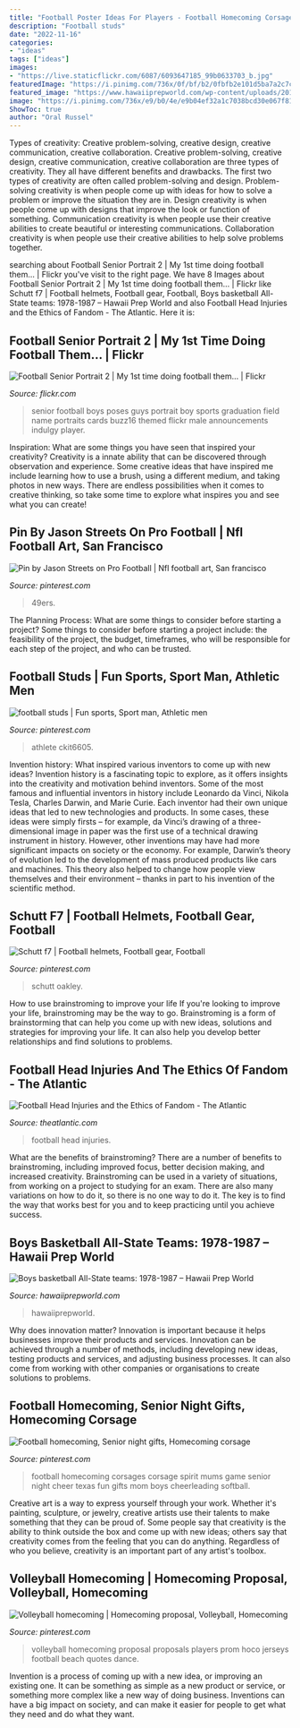 ```yaml
---
title: "Football Poster Ideas For Players - Football Homecoming Corsages Corsage Spirit Mums Game Senior Night Cheer Texas Fun Gifts Mom Boys Cheerleading Softball"
description: "Football studs"
date: "2022-11-16"
categories:
- "ideas"
tags: ["ideas"]
images:
- "https://live.staticflickr.com/6087/6093647185_99b0633703_b.jpg"
featuredImage: "https://i.pinimg.com/736x/0f/bf/b2/0fbfb2e101d5ba7a2c7c0a6b90c6c5d2--volleyball-jerseys-beach-volleyball.jpg"
featured_image: "https://www.hawaiiprepworld.com/wp-content/uploads/2018/03/1986b-ha-768x1379.jpg"
image: "https://i.pinimg.com/736x/e9/b0/4e/e9b04ef32a1c7038bcd30e067f81faf1--football-spirit-football-art.jpg"
ShowToc: true
author: "Oral Russel"
---
```



Types of creativity: Creative problem-solving, creative design, creative communication, creative collaboration.
Creative problem-solving, creative design, creative communication, creative collaboration are three types of creativity. They all have different benefits and drawbacks. The first two types of creativity are often called problem-solving and design. Problem-solving creativity is when people come up with ideas for how to solve a problem or improve the situation they are in. Design creativity is when people come up with designs that improve the look or function of something. Communication creativity is when people use their creative abilities to create beautiful or interesting communications. Collaboration creativity is when people use their creative abilities to help solve problems together.

	

		
searching about Football Senior Portrait 2 | My 1st time doing football them… | Flickr you've visit to the right page. We have 8 Images about Football Senior Portrait 2 | My 1st time doing football them… | Flickr like Schutt f7 | Football helmets, Football gear, Football, Boys basketball All-State teams: 1978-1987 – Hawaii Prep World and also Football Head Injuries and the Ethics of Fandom - The Atlantic. Here it is:
		
    
## Football Senior Portrait 2 | My 1st Time Doing Football Them… | Flickr

<img loading=lazy src="https://live.staticflickr.com/6087/6093647185_99b0633703_b.jpg" onerror="this.onerror=null;this.src='https://tse3.mm.bing.net/th?id=OIP.n4q0KbZLZ-4UQ5U4FZbTrQHaLG&amp;pid=15.1';" alt="Football Senior Portrait 2 | My 1st time doing football them… | Flickr">

_Source: flickr.com_

>senior football boys poses guys portrait boy sports graduation field name portraits cards buzz16 themed flickr male announcements indulgy player. 

	

Inspiration: What are some things you have seen that inspired your creativity?
Creativity is a innate ability that can be discovered through observation and experience. Some creative ideas that have inspired me include learning how to use a brush, using a different medium, and taking photos in new ways. There are endless possibilities when it comes to creative thinking, so take some time to explore what inspires you and see what you can create!

    
## Pin By Jason Streets On Pro Football | Nfl Football Art, San Francisco

<img loading=lazy src="https://i.pinimg.com/736x/1f/aa/73/1faa7340836bbf8f7ea35e4c6b0ef8d0.jpg" onerror="this.onerror=null;this.src='https://tse1.mm.bing.net/th?id=OIP.ij9S4PRjxtVRvw-OZuPUygHaLX&amp;pid=15.1';" alt="Pin by Jason Streets on Pro Football | Nfl football art, San francisco">

_Source: pinterest.com_

>49ers. 

	

The Planning Process: What are some things to consider before starting a project?
Some things to consider before starting a project include: the feasibility of the project, the budget, timeframes, who will be responsible for each step of the project, and who can be trusted.

    
## Football Studs | Fun Sports, Sport Man, Athletic Men

<img loading=lazy src="https://i.pinimg.com/736x/6d/a3/62/6da36211fd54dc76c78f262eeed870fb.jpg" onerror="this.onerror=null;this.src='https://tse1.mm.bing.net/th?id=OIP.4Fyej9SZ-lQi0i4Iyi76rAHaLG&amp;pid=15.1';" alt="football studs | Fun sports, Sport man, Athletic men">

_Source: pinterest.com_

>athlete ckit6605. 

	

Invention history: What inspired various inventors to come up with new ideas?
Invention history is a fascinating topic to explore, as it offers insights into the creativity and motivation behind inventors. Some of the most famous and influential inventors in history include Leonardo da Vinci, Nikola Tesla, Charles Darwin, and Marie Curie. Each inventor had their own unique ideas that led to new technologies and products. In some cases, these ideas were simply firsts – for example, da Vinci’s drawing of a three-dimensional image in paper was the first use of a technical drawing instrument in history. However, other inventions may have had more significant impacts on society or the economy. For example, Darwin’s theory of evolution led to the development of mass produced products like cars and machines. This theory also helped to change how people view themselves and their environment – thanks in part to his invention of the scientific method.

    
## Schutt F7 | Football Helmets, Football Gear, Football

<img loading=lazy src="https://i.pinimg.com/736x/6b/f0/1b/6bf01b468ace2784c2c6ac0d84e031f0.jpg" onerror="this.onerror=null;this.src='https://tse3.mm.bing.net/th?id=OIP.K_7kRIfp1zFiiX-gNTbdXgHaHa&amp;pid=15.1';" alt="Schutt f7 | Football helmets, Football gear, Football">

_Source: pinterest.com_

>schutt oakley. 

	

How to use brainstroming to improve your life
If you're looking to improve your life, brainstroming may be the way to go. Brainstroming is a form of brainstorming that can help you come up with new ideas, solutions and strategies for improving your life. It can also help you develop better relationships and find solutions to problems.

    
## Football Head Injuries And The Ethics Of Fandom - The Atlantic

<img loading=lazy src="https://cdn.theatlantic.com/assets/media/img/notes/2016/09/RTRYLM6-1/facebook.jpg?1473887564" onerror="this.onerror=null;this.src='https://tse2.mm.bing.net/th?id=OIP.IKS-R6lBHbzAKwwY1--06AHaD2&amp;pid=15.1';" alt="Football Head Injuries and the Ethics of Fandom - The Atlantic">

_Source: theatlantic.com_

>football head injuries. 

	

What are the benefits of brainstroming?
There are a number of benefits to brainstroming, including improved focus, better decision making, and increased creativity. Brainstroming can be used in a variety of situations, from working on a project to studying for an exam. There are also many variations on how to do it, so there is no one way to do it. The key is to find the way that works best for you and to keep practicing until you achieve success.

    
## Boys Basketball All-State Teams: 1978-1987 – Hawaii Prep World

<img loading=lazy src="https://www.hawaiiprepworld.com/wp-content/uploads/2018/03/1986b-ha-768x1379.jpg" onerror="this.onerror=null;this.src='https://tse4.mm.bing.net/th?id=OIP.N5RPzyFcX19kZVsQuFj-XAHaNT&amp;pid=15.1';" alt="Boys basketball All-State teams: 1978-1987 – Hawaii Prep World">

_Source: hawaiiprepworld.com_

>hawaiiprepworld. 

	

Why does innovation matter?
Innovation is important because it helps businesses improve their products and services. Innovation can be achieved through a number of methods, including developing new ideas, testing products and services, and adjusting business processes. It can also come from working with other companies or organisations to create solutions to problems.

    
## Football Homecoming, Senior Night Gifts, Homecoming Corsage

<img loading=lazy src="https://i.pinimg.com/736x/e9/b0/4e/e9b04ef32a1c7038bcd30e067f81faf1--football-spirit-football-art.jpg" onerror="this.onerror=null;this.src='https://tse4.mm.bing.net/th?id=OIP.GxhkAYLA7JBwTosAjqF19QHaJ3&amp;pid=15.1';" alt="Football homecoming, Senior night gifts, Homecoming corsage">

_Source: pinterest.com_

>football homecoming corsages corsage spirit mums game senior night cheer texas fun gifts mom boys cheerleading softball. 

	

Creative art is a way to express yourself through your work. Whether it's painting, sculpture, or jewelry, creative artists use their talents to make something that they can be proud of. Some people say that creativity is the ability to think outside the box and come up with new ideas; others say that creativity comes from the feeling that you can do anything. Regardless of who you believe, creativity is an important part of any artist's toolbox.

    
## Volleyball Homecoming | Homecoming Proposal, Volleyball, Homecoming

<img loading=lazy src="https://i.pinimg.com/736x/0f/bf/b2/0fbfb2e101d5ba7a2c7c0a6b90c6c5d2--volleyball-jerseys-beach-volleyball.jpg" onerror="this.onerror=null;this.src='https://tse3.mm.bing.net/th?id=OIP.PV0cOgyiuUkkO2TKQwahmAAAAA&amp;pid=15.1';" alt="Volleyball homecoming | Homecoming proposal, Volleyball, Homecoming">

_Source: pinterest.com_

>volleyball homecoming proposal proposals players prom hoco jerseys football beach quotes dance. 

	

Invention is a process of coming up with a new idea, or improving an existing one. It can be something as simple as a new product or service, or something more complex like a new way of doing business. Inventions can have a big impact on society, and can make it easier for people to get what they need and do what they want.

